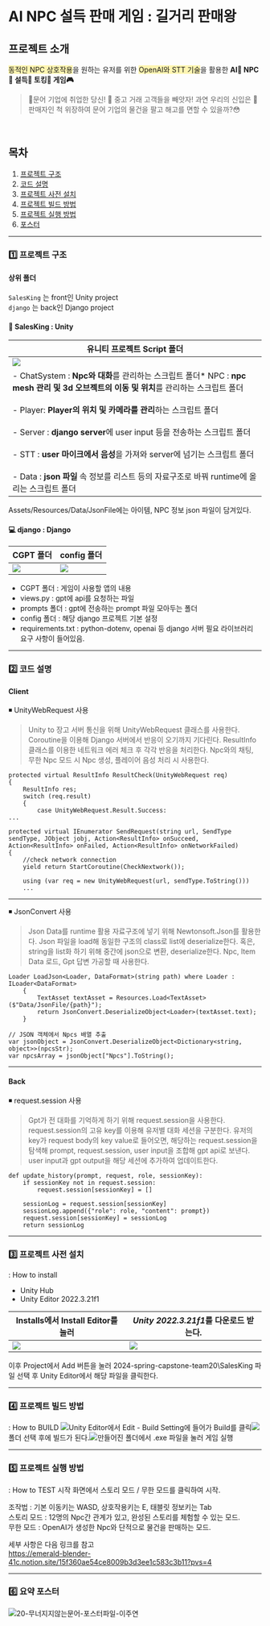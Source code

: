 # AI NPC 설득 판매 게임 : 길거리 판매왕
## 프로젝트 소개

<span style='background-color: #fff5b1'>동적인 NPC 상호작용</span>을 원하는 유저를 위한 <span style='background-color: #fff5b1'>OpenAI와 STT 기술</span>을 활용한 
**AI🤖 NPC👤 설득💬 토킹👄 게임🎮**

>🐙문어 기업에 취업한 당신! 🥕 중고 거래 고객들을 빼앗자! 
과연 우리의 신입은 🥕 판매자인 척 위장하여 문어 기업의 물건을 팔고 해고를 면할 수 있을까?😳
<br>

## 목차
1. [프로젝트 구조](#1️⃣-프로젝트-구조)
2. [코드 설명](#2️⃣-코드-설명)
3. [프로젝트 사전 설치](#3️⃣-프로젝트-사전-설치)
4. [프로젝트 빌드 방법](#4️⃣-프로젝트-빌드-방법)
5. [프로젝트 실행 방법](#5️⃣-프로젝트-실행-방법)
6. [포스터](#6️⃣-요약-포스터)

---
### 1️⃣ 프로젝트 구조

#### 상위 폴더
`SalesKing` 는 front인 Unity project<br>
`django` 는 back인 Django project

#### 🎨 SalesKing : Unity
|유니티 프로젝트 Script 폴더|
| - |
|![](https://velog.velcdn.com/images/dubidubob/post/4709e387-4070-487c-ab6d-6f62adf3e125/image.png)|
|- ChatSystem : **Npc와 대화**를 관리하는 스크립트 폴더* NPC : **npc mesh 관리 및 3d 오브젝트의 이동 및 위치**를 관리하는 스크립트 폴더<br><br>- Player:  **Player의 위치 및 카메라를 관리**하는 스크립트 폴더<br><br> - Server : **django server**에 user input 등을 전송하는 스크립트 폴더<br><br>- STT : **user 마이크에서 음성**을 가져와 server에 넘기는 스크립트 폴더<br><br>- Data : **json 파일** 속 정보를 리스트 등의 자료구조로 바꿔 runtime에 올리는 스크립트 폴더|

Assets/Resources/Data/JsonFile에는 아이템, NPC 정보 json 파일이 담겨있다.
#### 💻 django : Django
|CGPT 폴더|config 폴더|
| - | - |
|![](https://velog.velcdn.com/images/dubidubob/post/bc7cd400-1b1f-4234-9e04-d064bf8e895c/image.png)|![](https://velog.velcdn.com/images/dubidubob/post/13bfb9c1-8a37-448f-b619-d2e2f1a70d47/image.png)|
* CGPT 폴더 : 게임이 사용할 앱의 내용
* views.py : gpt에 api를 요청하는 파일
* prompts 폴더 : gpt에 전송하는 prompt 파일 모아두는 폴더
* config 폴더 : 해당 django 프로젝트 기본 설정
* requirements.txt : python-dotenv, openai 등 django 서버 필요 라이브러리 요구 사항이 들어있음.

---
### 2️⃣ 코드 설명
#### Client
◾ UnityWebRequest 사용
> Unity to 장고 서버 통신을 위해 UnityWebRequest 클래스를 사용한다. Coroutine을 이용해 Django 서버에서 반응이 오기까지 기다린다. ResultInfo 클래스를 이용한 네트워크 에러 체크 후 각각 반응을 처리한다. 
Npc와의 채팅, 무한 Npc 모드 시 Npc 생성, 플레이어 음성 처리 시 사용한다.

```
protected virtual ResultInfo ResultCheck(UnityWebRequest req)
{
    ResultInfo res;
    switch (req.result)
    {
        case UnityWebRequest.Result.Success:
...
```

```
protected virtual IEnumerator SendRequest(string url, SendType sendType, JObject jobj, Action<ResultInfo> onSucceed, Action<ResultInfo> onFailed, Action<ResultInfo> onNetworkFailed)
{
    //check network connection
    yield return StartCoroutine(CheckNextwork());

    using (var req = new UnityWebRequest(url, sendType.ToString()))
    ...

```  
----
◾ JsonConvert 사용
> Json Data를 runtime 활용 자료구조에 넣기 위해 Newtonsoft.Json를 활용한다. Json 파일을 load해 동일한 구조의 class로 list에 deserialize한다. 혹은, string을 list화 하기 위해 중간에 json으로 변환, deserialize한다.
Npc, Item Data 로드, Gpt 답변 가공할 때 사용한다.

```
Loader LoadJson<Loader, DataFormat>(string path) where Loader : ILoader<DataFormat>
    {
        TextAsset textAsset = Resources.Load<TextAsset>($"Data/JsonFile/{path}");
        return JsonConvert.DeserializeObject<Loader>(textAsset.text);
    }
```
```
// JSON 객체에서 Npcs 배열 추출
var jsonObject = JsonConvert.DeserializeObject<Dictionary<string, object>>(npcsStr);
var npcsArray = jsonObject["Npcs"].ToString();
```
---
#### Back
◾ request.session 사용
> Gpt가 전 대화를 기억하게 하기 위해 request.session을 사용한다. request.session의 고유 key를 이용해 유저별 대화 세션을 구분한다. 유저의 key가 request body의 key value로 들어오면, 해당하는 request.session을 탐색해 prompt, request.session, user input을 조합해 gpt api로 보낸다. user input과 gpt output을 해당 세션에 추가하여 업데이트한다.

```
def update_history(prompt, request, role, sessionKey):
    if sessionKey not in request.session:
        request.session[sessionKey] = []

    sessionLog = request.session[sessionKey]
    sessionLog.append({"role": role, "content": prompt})
    request.session[sessionKey] = sessionLog
    return sessionLog
```
---
### 3️⃣ 프로젝트 사전 설치
: How to install
* Unity Hub
* Unity Editor 2022.3.21f1

|Installs에서 Install Editor를 눌러|*Unity 2022.3.21f1*를 다운로드 받는다.| 
 | - | - |
 |![](https://velog.velcdn.com/images/dubidubob/post/4967ab37-2a03-4e83-a733-b109502e5f89/image.png)|![](https://velog.velcdn.com/images/dubidubob/post/4967ab37-2a03-4e83-a733-b109502e5f89/image.png)|![](https://velog.velcdn.com/images/dubidubob/post/a3d6d701-42b9-4136-b545-08c4efa1691a/image.png)|
 
이후 Project에서 Add 버튼을 눌러 2024-spring-capstone-team20\SalesKing 파일 선택 후 Unity Editor에서 해당 파일을 클릭한다.

---
### 4️⃣ 프로젝트 빌드 방법
: How to BUILD
![](https://velog.velcdn.com/images/dubidubob/post/a279a8b2-b60b-4635-bdc1-1137f72fa357/image.png)Unity Editor에서 Edit - Build Setting에 들어가 Build를 클릭![](https://velog.velcdn.com/images/dubidubob/post/73e23a5c-d1a4-4e2f-ab7a-808a9249e156/image.png)폴더 선택 후에 빌드가 된다.![](https://velog.velcdn.com/images/dubidubob/post/6b8959e3-59a8-4412-8d11-aafc757c7975/image.png)만들어진 폴더에서 .exe 파일을 눌러 게임 실행

---
### 5️⃣ 프로젝트 실행 방법
: How to TEST
시작 화면에서 스토리 모드 / 무한 모드를 클릭하여 시작.

조작법 : 기본 이동키는 WASD, 상호작용키는 E, 태블릿 정보키는 Tab
<br>
스토리 모드 : 12명의 Npc간 관계가 있고, 완성된 스토리를 체험할 수 있는 모드.
<br>
무한 모드 : OpenAI가 생성한 Npc와 단적으로 물건을 판매하는 모드.

세부 사항은 다음 링크를 참고<br>
https://emerald-blender-41c.notion.site/15f360ae54ce8009b3d3ee1c583c3b11?pvs=4

---
### 6️⃣ 요약 포스터
![20-무너지지않는문어-포스터파일-이주연](https://github.com/user-attachments/assets/d31c2e21-7742-4da7-a4d4-450fe0819593)
